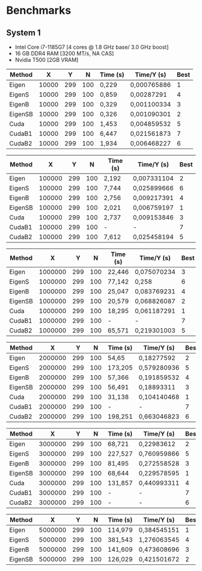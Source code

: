 # Benchmarks

## System 1

- Intel Core i7-1185G7 [4 cores @ 1.8 GHz base/ 3.0 GHz boost]
- 16 GB DDR4 RAM [3200 MT/s, NA CAS]
- Nvidia T500 [2GB VRAM]

|Method|X|Y|N|Time (s)|Time/Y (s)|Best|
|-----|-----|-----|-----|-----|-----|-----|
|Eigen|10000|299|100|0,229|0,000765886|1|
|EigenS|10000|299|100|0,859|0,00287291|4|
|EigenB|10000|299|100|0,329|0,001100334|3|
|EigenSB|10000|299|100|0,326|0,001090301|2|
|Cuda|10000|299|100|1,453|0,004859532|5|
|CudaB1|10000|299|100|6,447|0,021561873|7|
|CudaB2|10000|299|100|1,934|0,006468227|6|

|Method|X|Y|N|Time (s)|Time/Y (s)|Best|
|-----|-----|-----|-----|-----|-----|-----|
|Eigen|100000|299|100|2,192|0,007331104|2|
|EigenS|100000|299|100|7,744|0,025899666|6|
|EigenB|100000|299|100|2,756|0,009217391|4|
|EigenSB|100000|299|100|2,021|0,006759197|1|
|Cuda|100000|299|100|2,737|0,009153846|3|
|CudaB1|100000|299|100|-|-|7|
|CudaB2|100000|299|100|7,612|0,025458194|5|

|Method|X|Y|N|Time (s)|Time/Y (s)|Best|
|-----|-----|-----|-----|-----|-----|-----|
|Eigen|1000000|299|100|22,446|0,075070234|3|
|EigenS|1000000|299|100|77,142|0,258|6|
|EigenB|1000000|299|100|25,047|0,083769231|4|
|EigenSB|1000000|299|100|20,579|0,068826087|2|
|Cuda|1000000|299|100|18,295|0,061187291|1|
|CudaB1|1000000|299|100|-|-|7|
|CudaB2|1000000|299|100|65,571|0,219301003|5|

|Method|X|Y|N|Time (s)|Time/Y (s)|Best|
|-----|-----|-----|-----|-----|-----|-----|
|Eigen|2000000|299|100|54,65|0,18277592|2|
|EigenS|2000000|299|100|173,205|0,579280936|5|
|EigenB|2000000|299|100|57,366|0,191859532|4|
|EigenSB|2000000|299|100|56,491|0,18893311|3|
|Cuda|2000000|299|100|31,138|0,104140468|1|
|CudaB1|2000000|299|100|-|-|7|
|CudaB2|2000000|299|100|198,251|0,663046823|6|

|Method|X|Y|N|Time (s)|Time/Y (s)|Best|
|-----|-----|-----|-----|-----|-----|-----|
|Eigen|3000000|299|100|68,721|0,22983612|2|
|EigenS|3000000|299|100|227,527|0,760959866|5|
|EigenB|3000000|299|100|81,495|0,272558528|3|
|EigenSB|3000000|299|100|68,644|0,229578595|1|
|Cuda|3000000|299|100|131,857|0,440993311|4|
|CudaB1|3000000|299|100|-|-|7|
|CudaB2|3000000|299|100|-|-|6|

|Method|X|Y|N|Time (s)|Time/Y (s)|Best|
|-----|-----|-----|-----|-----|-----|-----|
|Eigen|5000000|299|100|114,979|0,384545151|1|
|EigenS|5000000|299|100|381,543|1,276063545|4|
|EigenB|5000000|299|100|141,609|0,473608696|3|
|EigenSB|5000000|299|100|126,029|0,421501672|2|
